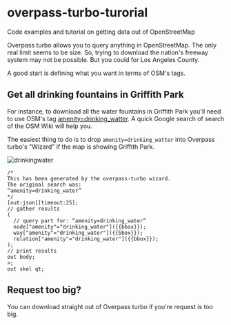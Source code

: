 # overpass-turbo-turorial
Code examples and tutorial on getting data out of OpenStreetMap

Overpass turbo allows you to query anything in OpenStreetMap. The only real limit seems to be size. So, trying to download the nation's freeway system may not be possible. But you could for Los Angeles County.

A good start is defining what you want in terms of OSM's tags. 

## Get all drinking fountains in Griffith Park

For instance, to download all the water fountains in Griffith Park you'll need to use OSM's tag [amenity=drinking_watter](http://wiki.openstreetmap.org/wiki/Tag:amenity%3Ddrinking_water). A quick Google search of search of the OSM Wiki will help you.

The easiest thing to do is to drop `amenity=drinking_watter` into Overpass turbo's "Wizard" if the map is showing Griffith Park.

![drinkingwater](https://cloud.githubusercontent.com/assets/695934/17908091/d1466a30-6933-11e6-995f-db7df8a73eb6.gif)

```
/*
This has been generated by the overpass-turbo wizard.
The original search was:
“amenity=drinking_water”
*/
[out:json][timeout:25];
// gather results
(
  // query part for: “amenity=drinking_water”
  node["amenity"="drinking_water"]({{bbox}});
  way["amenity"="drinking_water"]({{bbox}});
  relation["amenity"="drinking_water"]({{bbox}});
);
// print results
out body;
>;
out skel qt;
```

## Request too big?
You can download straight out of Overpass turbo if you're request is too big. 
